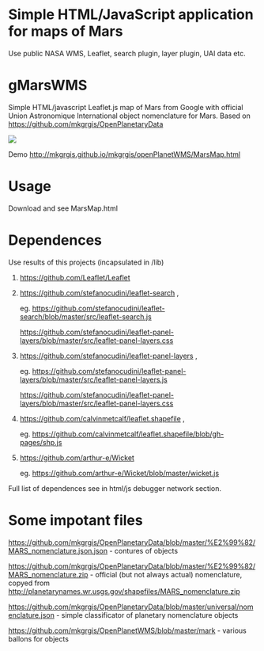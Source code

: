 # Simple HTML/JavaScript application for maps of Mars
Use public NASA WMS, Leaflet, search plugin, layer plugin, UAI data etc.
# gMarsWMS
Simple HTML/javascript Leaflet.js map of Mars from Google with official Union Astronomique International object nomenclature for Mars. Based on https://github.com/mkgrgis/OpenPlanetaryData


<img src="https://mkgrgis.github.io/mkgrgis/openPlanetWMS/openPlanetWMS_demo.png"/>

Demo http://mkgrgis.github.io/mkgrgis/openPlanetWMS/MarsMap.html

# Usage
Download and see MarsMap.html

# Dependences

Use results of this projects (incapsulated in /lib)
1. https://github.com/Leaflet/Leaflet

2. https://github.com/stefanocudini/leaflet-search ,

      eg. https://github.com/stefanocudini/leaflet-search/blob/master/src/leaflet-search.js 
  
      https://github.com/stefanocudini/leaflet-panel-layers/blob/master/src/leaflet-panel-layers.css
  
3. https://github.com/stefanocudini/leaflet-panel-layers ,

      eg. https://github.com/stefanocudini/leaflet-panel-layers/blob/master/src/leaflet-panel-layers.js
  
      https://github.com/stefanocudini/leaflet-panel-layers/blob/master/src/leaflet-panel-layers.css
  
4. https://github.com/calvinmetcalf/leaflet.shapefile ,

      eg. https://github.com/calvinmetcalf/leaflet.shapefile/blob/gh-pages/shp.js
  
5. https://github.com/arthur-e/Wicket

      eg. https://github.com/arthur-e/Wicket/blob/master/wicket.js
  
Full list of dependences see in html/js debugger network section.

# Some impotant files

  https://github.com/mkgrgis/OpenPlanetaryData/blob/master/%E2%99%82/MARS_nomenclature.json.json - contures of objects
  
  https://github.com/mkgrgis/OpenPlanetaryData/blob/master/%E2%99%82/MARS_nomenclature.zip - official (but not always actual) nomenclature, copyed from http://planetarynames.wr.usgs.gov/shapefiles/MARS_nomenclature.zip
  
  https://github.com/mkgrgis/OpenPlanetaryData/blob/master/universal/nomenclature.json - simple classificator of planetary nomenclature objects
  
  https://github.com/mkgrgis/OpenPlanetWMS/blob/master/mark - various ballons for objects
